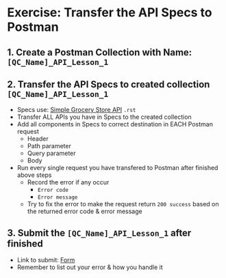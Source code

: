 
# Exercise: Transfer the API Specs to Postman


## 1. Create a Postman Collection with Name: ``[QC_Name]_API_Lesson_1``
## 2. Transfer the API Specs to created collection ``[QC_Name]_API_Lesson_1``

- Specs use: [Simple Grocery Store API](https://github.com/st-phidao/PostmanAPI/blob/main/Specs/simple-grocery-store-api.rst) `.rst`
- Transfer ALL APIs you have in Specs to the created collection
- Add all components in Specs to correct destination in EACH Postman request
  - Header
  - Path parameter
  - Query parameter
  - Body
- Run every single request you have transfered to Postman after finished above steps
  - Record the error if any occur
    - `Error code`
    - `Error message`
  - Try to fix the error to make the request return `200 success` based on the returned error code & error message
 
## 3. Submit the ``[QC_Name]_API_Lesson_1`` after finished
- Link to submit: [Form](https://docs.google.com/forms/d/e/1FAIpQLSflHw-BP8mMpMgUoCRxDZSDbcC7pr3cxuwaqaOc0CTLga-Dhg/viewform)
- Remember to list out your error & how you handle it
